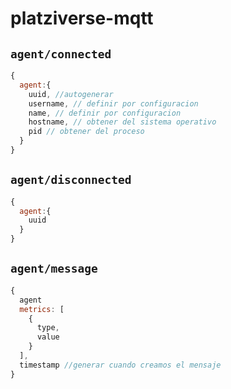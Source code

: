 # platziverse-mqtt

## `agent/connected`

``` js
{
  agent:{
    uuid, //autogenerar
    username, // definir por configuracion
    name, // definir por configuracion
    hostname, // obtener del sistema operativo
    pid // obtener del proceso
  }
}
```

## `agent/disconnected`
``` js
{
  agent:{
    uuid
  }
}
```
## `agent/message`
``` js
{
  agent
  metrics: [
    {
      type,
      value
    }
  ],
  timestamp //generar cuando creamos el mensaje
}
```